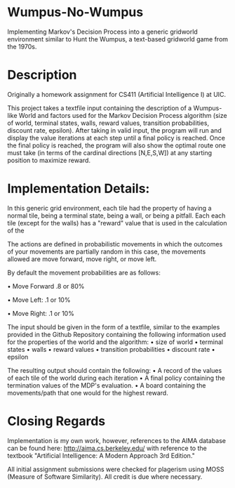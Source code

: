 # Wumpus-No-Wumpus
Implementing Markov's Decision Process into a generic gridworld environment similar to Hunt the Wumpus, a text-based gridworld game from the 1970s.

# Description
Originally a homework assignment for CS411 (Artificial Intelligence I) at UIC.

This project takes a textfile input containing the description of a Wumpus-like World and factors used for the Markov Decision Process algorithm (size of world, terminal states, walls, reward values, transition probabilities, discount rate, epsilon). After taking in valid input, the program will run and display the value iterations at each step until a final policy is reached. Once the final policy is reached, the program will also show the optimal route one must take (in terms of the cardinal directions [N,E,S,W]) at any starting position to maximize reward.

# Implementation Details: 
In this generic grid environment, each tile had the property of having a normal tile, being a terminal state, being a wall, or being a pitfall.
Each each tile (except for the walls) has a "reward" value that is used in the calculation of the 

The actions are defined in probabilistic movements in which the outcomes of your movements are partially random in this case, the movements allowed are move forward, move right, or move left.

By default the movement probabilities are as follows:

• Move Forward .8 or 80%

• Move Left: .1 or 10%

• Move Right: .1 or 10%


The input should be given in the form of a textfile, similar to the examples provided in the Github Repository containing the following information used for the properties of the world and the algorithm:
• size of world
• terminal states
• walls
• reward values
• transition probabilities
• discount rate
• epsilon


The resulting output should contain the following:
• A record of the values of each tile of the world during each iteration
• A final policy containing the termination values of the MDP's evaluation.
• A board containing the movements/path that one would for the highest reward.


# Closing Regards
Implementation is my own work, however, references to the AIMA database can be found here: http://aima.cs.berkeley.edu/ with reference to the textbook "Artificial Intelligence: A Modern Approach 3rd Edition."

All initial assignment submissions were checked for plagerism using MOSS (Measure of Software Similarity).
All credit is due where necessary.
